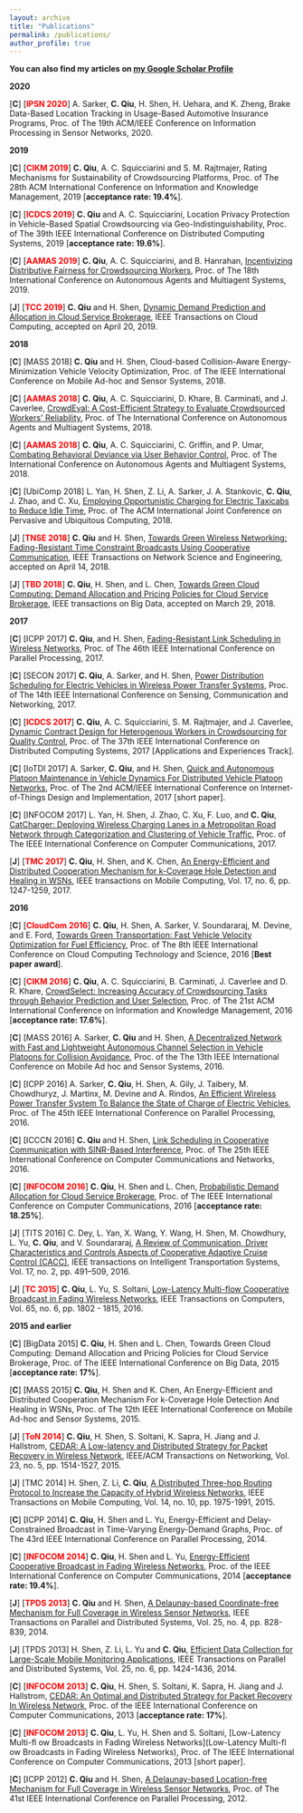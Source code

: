 ```yaml
---
layout: archive
title: "Publications"
permalink: /publications/
author_profile: true
---
```


**You can also find my articles on [my Google Scholar Profile](https://scholar.google.com/citations?user=Lj9jGZ8AAAAJ&hl=zh-CN)**


**2020**

[**C**] [**<font color="red">IPSN 2020</font>**] A. Sarker, **C. Qiu**, H. Shen, H. Uehara, and K. Zheng, Brake Data-Based Location Tracking in Usage-Based Automotive Insurance Programs, Proc. of The 19th ACM/IEEE Conference on Information Processing in Sensor Networks, 2020.

**2019**

[**C**] [**<font color="red">CIKM 2019</font>**] **C. Qiu**, A. C. Squicciarini and S. M. Rajtmajer, Rating Mechanisms for Sustainability of Crowdsourcing Platforms, Proc. of The 28th ACM International Conference on Information and Knowledge Management, 2019 [**acceptance rate: 19.4%**].

[**C**] [**<font color="red">ICDCS 2019</font>**] **C. Qiu** and A. C. Squicciarini, Location Privacy Protection in Vehicle-Based Spatial Crowdsourcing via Geo-Indistinguishability, Proc. of The 39th IEEE International Conference on Distributed Computing Systems, 2019 [**acceptance rate: 19.6%**].

[**C**] [**<font color="red">AAMAS 2019</font>**] **C. Qiu**, A. C. Squicciarini, and B. Hanrahan, [Incentivizing Distributive Fairness for Crowdsourcing Workers](https://dl.acm.org/citation.cfm?id=3331720), Proc. of The 18th International Conference on Autonomous Agents and Multiagent Systems, 2019.

[**J**] [**<font color="red">TCC 2019</font>**] **C. Qiu** and H. Shen, [Dynamic Demand Prediction and Allocation in Cloud Service Brokerage](https://ieeexplore.ieee.org/document/8700234), IEEE Transactions on Cloud Computing, accepted on April 20, 2019.

**2018**

[**C**] [MASS 2018] **C. Qiu** and H. Shen, Cloud-based Collision-Aware Energy-Minimization Vehicle Velocity Optimization, Proc. of The IEEE International Conference on Mobile Ad-hoc and Sensor Systems, 2018.

[**C**] [**<font color="red">AAMAS 2018</font>**] **C. Qiu**, A. C. Squicciarini, D. Khare, B. Carminati, and J. Caverlee, [CrowdEval: A Cost-Efficient Strategy to Evaluate Crowdsourced Workers' Reliability](https://dl.acm.org/citation.cfm?id=3237383.3237922), Proc. of The International Conference on Autonomous Agents and Multiagent Systems, 2018.

[**C**] [**<font color="red">AAMAS 2018</font>**] **C. Qiu**, A. C. Squicciarini, C. Griffin, and P. Umar, [Combating Behavioral Deviance via User Behavior Control](https://dl.acm.org/citation.cfm?id=3237383.3237419), Proc. of The International Conference on Autonomous Agents and Multiagent Systems, 2018.

[**C**] [UbiComp 2018] L. Yan, H. Shen, Z. Li, A. Sarker, J. A. Stankovic, **C. Qiu**, J. Zhao, and C. Xu, [Employing Opportunistic Charging for Electric Taxicabs to Reduce Idle Time](https://dl.acm.org/citation.cfm?id=3191779), Proc. of The ACM International Joint Conference on Pervasive and Ubiquitous Computing, 2018.

[**J**] [**<font color="red">TNSE 2018</font>**] **C. Qiu** and H. Shen, [Towards Green Wireless Networking: Fading-Resistant Time Constraint Broadcasts Using Cooperative Communication](https://ieeexplore.ieee.org/document/8345684), IEEE Transactions on Network Science and Engineering, accepted on April 14, 2018.

[**J**] [**<font color="red">TBD 2018</font>**] **C. Qiu**, H. Shen, and L. Chen, [Towards Green Cloud Computing: Demand Allocation and Pricing Policies for Cloud Service Brokerage](https://ieeexplore.ieee.org/document/8331901), IEEE transactions on Big Data, accepted on March
29, 2018.

**2017**

[**C**] [ICPP 2017] **C. Qiu**, and H. Shen, [Fading-Resistant Link Scheduling in Wireless Networks](https://ieeexplore.ieee.org/document/8025305), Proc. of The 46th IEEE International Conference on Parallel Processing, 2017.

[**C**] [SECON 2017] **C. Qiu**, A. Sarker, and H. Shen, [Power Distribution Scheduling for Electric Vehicles in Wireless Power Transfer Systems](https://ieeexplore.ieee.org/document/7964923), Proc. of The 14th IEEE International Conference on Sensing, Communication and Networking, 2017.

[**C**] [**<font color="red">ICDCS 2017</font>**] **C. Qiu**, A. C. Squicciarini, S. M. Rajtmajer, and J. Caverlee, [Dynamic Contract Design for Heterogenous Workers in Crowdsourcing for Quality Control](https://ieeexplore.ieee.org/document/7980057), Proc. of The 37th IEEE International Conference on Distributed Computing Systems, 2017 [Applications and Experiences Track].

[**C**] [IoTDI 2017] A. Sarker, **C. Qiu**, and H. Shen, [Quick and Autonomous Platoon Maintenance in Vehicle Dynamics For Distributed Vehicle Platoon Networks](https://ieeexplore.ieee.org/document/7946877), Proc. of The 2nd ACM/IEEE International Conference on Internet-of-Things Design and Implementation, 2017 [short paper].

[**C**] [INFOCOM 2017] L. Yan, H. Shen, J. Zhao, C. Xu, F. Luo, and **C. Qiu**, [CatCharger: Deploying Wireless Charging Lanes in a Metropolitan Road Network through Categorization and Clustering of Vehicle Traffic](https://ieeexplore.ieee.org/document/8057019), Proc. of The IEEE International Conference on Computer Communications, 2017.

[**J**] [**<font color="red">TMC 2017</font>**] **C. Qiu**, H. Shen, and K. Chen, [An Energy-Efficient and Distributed Cooperation Mechanism for k-Coverage Hole Detection and Healing in WSNs](https://ieeexplore.ieee.org/document/7366919), IEEE transactions on Mobile Computing, Vol. 17, no. 6, pp. 1247-1259, 2017.

**2016**

[**C**] [**<font color="red">CloudCom 2016</font>**] **C. Qiu**, H. Shen, A. Sarker, V. Soundararaj, M. Devine, and E. Ford, [Towards Green Transportation: Fast Vehicle Velocity Optimization for Fuel Efficiency](https://ieeexplore.ieee.org/document/7830665), Proc. of The 8th IEEE International Conference on Cloud Computing Technology and Science, 2016 [**Best paper award**].

[**C**] [**<font color="red">CIKM 2016</font>**] **C. Qiu**, A. C. Squicciarini, B. Carminati, J. Caverlee and D. R. Khare, [CrowdSelect: Increasing Accuracy of Crowdsourcing Tasks through Behavior Prediction and User Selection](https://dl.acm.org/citation.cfm?id=2983830), Proc. of The 21st ACM International Conference on Information and Knowledge Management, 2016 [**acceptance rate: 17.6%**].

[**C**] [MASS 2016] A. Sarker, **C. Qiu** and H. Shen, [A Decentralized Network with Fast and Lightweight Autonomous Channel Selection in Vehicle Platoons for Collision Avoidance](https://ieeexplore.ieee.org/document/7815036), Proc. of the The 13th IEEE International Conference on Mobile Ad hoc and Sensor Systems, 2016.

[**C**] [ICPP 2016] A. Sarker, **C. Qiu**, H. Shen, A. Gily, J. Taibery, M. Chowdhuryz, J. Martinx, M. Devine and A. Rindos, [An Efficient Wireless Power Transfer System To Balance the State of Charge of Electric Vehicles](https://ieeexplore.ieee.org/document/7573833), Proc. of The 45th IEEE International Conference on Parallel Processing, 2016.

[**C**] [ICCCN 2016] **C. Qiu** and H. Shen, [Link Scheduling in Cooperative Communication with SINR-Based Interference](https://ieeexplore.ieee.org/document/7568540), Proc. of The 25th IEEE International Conference on Computer Communications and Networks, 2016.

[**C**] [**<font color="red">INFOCOM 2016</font>**] **C. Qiu**, H. Shen and L. Chen, [Probabilistic Demand Allocation for Cloud Service Brokerage](https://ieeexplore.ieee.org/abstract/document/7524611), Proc. of The IEEE International Conference on Computer Communications, 2016 [**acceptance rate: 18.25%**].

[**J**] [TITS 2016] C. Dey, L. Yan, X. Wang, Y. Wang, H. Shen, M. Chowdhury, L. Yu, **C. Qiu**, and V. Soundararaj, [A Review of Communication, Driver Characteristics and Controls Aspects of Cooperative Adaptive Cruise Control (CACC)](https://ieeexplore.ieee.org/document/7314936), IEEE transactions on Intelligent Transportation Systems, Vol. 17, no. 2, pp. 491–509, 2016.

[**J**] [**<font color="red">TC 2015</font>**] **C. Qiu**, L. Yu, S. Soltani, [Low-Latency Multi-flow Cooperative Broadcast in Fading Wireless Networks](https://ieeexplore.ieee.org/document/7155513), IEEE Transactions on Computers, Vol. 65, no. 6, pp. 1802 - 1815, 2016.


**2015 and earlier**

[**C**] [BigData 2015] **C. Qiu**, H. Shen and L. Chen, Towards Green Cloud Computing: Demand Allocation and Pricing Policies for Cloud Service Brokerage, Proc. of The IEEE International Conference on Big Data, 2015 [**acceptance rate: 17%**].

[**C**] [MASS 2015] **C. Qiu**, H. Shen and K. Chen, An Energy-Efficient and Distributed Cooperation Mechanism For k-Coverage Hole Detection And Healing in WSNs, Proc. of The 12th IEEE International Conference on Mobile Ad-hoc and Sensor Systems, 2015.

[**J**] [**<font color="red">ToN 2014</font>**] **C. Qiu**, H. Shen, S. Soltani, K. Sapra, H. Jiang and J. Hallstrom, [CEDAR: A Low-latency and Distributed Strategy for Packet Recovery in Wireless Network](https://ieeexplore.ieee.org/document/6862930), IEEE/ACM Transactions on Networking, Vol. 23, no. 5, pp. 1514-1527, 2015.

[**J**] [TMC 2014] H. Shen, Z. Li, **C. Qiu**, [A Distributed Three-hop Routing Protocol to Increase the Capacity of Hybrid Wireless Networks](https://ieeexplore.ieee.org/document/7004828), IEEE Transactions on Mobile Computing, Vol. 14, no. 10, pp. 1975-1991, 2015.

[**C**] [ICPP 2014] **C. Qiu**, H. Shen and L. Yu, Energy-Efficient and Delay-Constrained Broadcast in Time-Varying Energy-Demand Graphs, Proc. of The 43rd IEEE International Conference on Parallel Processing, 2014.

[**C**] [**<font color="red">INFOCOM 2014</font>**] **C. Qiu**, H. Shen and L. Yu, [Energy-Efficient Cooperative Broadcast in Fading Wireless Networks](https://ieeexplore.ieee.org/abstract/document/7349574), Proc. of the IEEE International Conference on Computer Communications, 2014 [**acceptance rate: 19.4%**].

[**J**] [**<font color="red">TPDS 2013</font>**] **C. Qiu** and H. Shen, [A Delaunay-based Coordinate-free Mechanism for Full Coverage in Wireless Sensor Networks](https://ieeexplore.ieee.org/document/6515119), IEEE Transactions on Parallel and Distributed Systems, Vol. 25, no. 4, pp. 828-839, 2014.

[**J**] [TPDS 2013] H. Shen, Z. Li, L. Yu and **C. Qiu**, [Efficient Data Collection for Large-Scale Mobile Monitoring Applications](https://ieeexplore.ieee.org/document/6506073), IEEE Transactions on Parallel and Distributed Systems, Vol. 25, no. 6, pp. 1424-1436, 2014.

[**C**] [**<font color="red">INFOCOM 2013</font>**] **C. Qiu**, H. Shen, S. Soltani, K. Sapra, H. Jiang and J. Hallstrom, [CEDAR: An Optimal and Distributed Strategy for Packet Recovery In Wireless Network](https://ieeexplore.ieee.org/document/6567096), Proc. of the IEEE International Conference on Computer Communications, 2013 [**acceptance rate: 17%**].

[**C**] [**<font color="red">INFOCOM 2013</font>**] **C. Qiu**, L. Yu, H. Shen and S. Soltani, [Low-Latency Multi-fl ow Broadcasts in Fading Wireless Networks](Low-Latency Multi-fl ow Broadcasts in Fading Wireless Networks), Proc. of The IEEE International Conference on Computer Communications, 2013 [short paper].

[**C**] [ICPP 2012] **C. Qiu** and H. Shen, [A Delaunay-based Location-free Mechanism for Full Coverage in Wireless Sensor Networks](https://ieeexplore.ieee.org/document/6337611), Proc. of The 41st IEEE International Conference on Parallel Processing, 2012.












